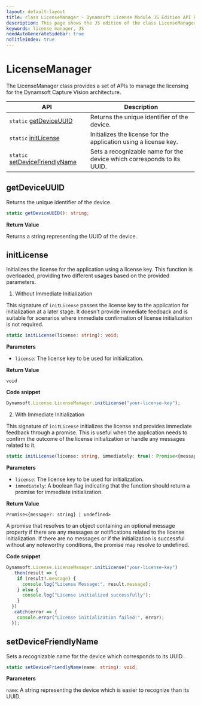 ```yaml
---
layout: default-layout
title: class LicenseManager - Dynamsoft License Module JS Edition API Reference
description: This page shows the JS edition of the class LicenseManager in Dynamsoft License Module.
keywords: license manager, JS
needAutoGenerateSidebar: true
noTitleIndex: true
---
```

<!--v3.0.20--Updated on 11/23/2023-->

# LicenseManager

The LicenseManager class provides a set of APIs to manage the licensing for the Dynamsoft Capture Vision architecture.

| API                                                      | Description                                                            |
| -------------------------------------------------------- | ---------------------------------------------------------------------- |
| `static` [getDeviceUUID](#getdeviceuuid)                 | Returns the unique identifier of the device.                           |
| `static` [initLicense](#initlicense)                     | Initializes the license for the application using a license key.       |
| `static` [setDeviceFriendlyName](#setdevicefriendlyname) | Sets a recognizable name for the device which corresponds to its UUID. |

## getDeviceUUID

Returns the unique identifier of the device.

```typescript
static getDeviceUUID(): string;
```

**Return Value**

Returns a string representing the UUID of the device.

## initLicense

Initializes the license for the application using a license key. This function is overloaded, providing two different usages based on the provided parameters.

1. Without Immediate Initialization

This signature of `initLicense` passes the license key to the application for initialization at a later stage. It doesn't provide immediate feedback and is suitable for scenarios where immediate confirmation of license initialization is not required.

```typescript
static initLicense(license: string): void;
```

**Parameters**

* `license`: The license key to be used for initialization.

**Return Value**

`void`

**Code snippet**

```javascript
Dynamsoft.License.LicenseManager.initLicense("your-license-key");
```

2. With Immediate Initialization

This signature of `initLicense` initializes the license and provides immediate feedback through a promise. This is useful when the application needs to confirm the outcome of the license initialization or handle any messages related to it.

```typescript
static initLicense(license: string, immediately: true): Promise<{message?: string} | undefined>;
```

**Parameters**

* `license`: The license key to be used for initialization.
* `immediately`: A boolean flag indicating that the function should return a promise for immediate initialization.

**Return Value**

`Promise<{message?: string} | undefined>`

A promise that resolves to an object containing an optional message property if there are any messages or notifications related to the license initialization. If there are no messages or if the initialization is successful without any noteworthy conditions, the promise may resolve to undefined.

**Code snippet**

```javascript
Dynamsoft.License.LicenseManager.initLicense("your-license-key")
  .then(result => {
    if (result?.message) {
      console.log("License Message:", result.message);
    } else {
      console.log("License initialized successfully");
    }
  })
  .catch(error => {
    console.error("License initialization failed:", error);
  });
```

## setDeviceFriendlyName

Sets a recognizable name for the device which corresponds to its UUID.

```typescript
static setDeviceFriendlyName(name: string): void;
```

**Parameters**

`name`: A string representing the device which is easier to recognize than its UUID. 
